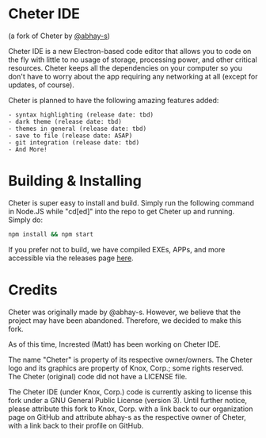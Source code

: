 # Cheter IDE
(a fork of Cheter by [@abhay-s](https://github.com/abhay-s))

Cheter IDE is a new Electron-based code editor that allows you to code on the fly with little to no usage of storage, processing power, and other critical resources.
Cheter keeps all the dependencies on your computer so you don't have to worry about the app requiring any networking at all (except for updates, of course).


Cheter is planned to have the following amazing features added:
```
- syntax highlighting (release date: tbd)
- dark theme (release date: tbd)
- themes in general (release date: tbd)
- save to file (release date: ASAP)
- git integration (release date: tbd)
- And More!
```

# Building & Installing
Cheter is super easy to install and build. Simply run the following command in Node.JS while "cd\[ed\]" into the repo to get Cheter up and running. Simply do:
```bash
npm install && npm start
```

If you prefer not to build, we have compiled EXEs, APPs, and more accessible via the releases page [here](https://github.com/KnoxDevTeam/Cheter-IDE/releases/latest).

# Credits

Cheter was originally made by @abhay-s. However, we believe that the project may have been abandoned. Therefore, we decided to make this fork.


As of this time, Incrested (Matt) has been working on Cheter IDE.


The name "Cheter" is property of its respective owner/owners.
The Cheter logo and its graphics are property of Knox, Corp.; some rights reserved.
The Cheter (original) code did not have a LICENSE file.


The Cheter IDE (under Knox, Corp.) code is currently asking to license this fork under a GNU General Public License (version 3). Until further notice, please attribute this fork to Knox, Corp. with a link back to our organization page on GitHub and attribute abhay-s as the respective owner of Cheter, with a link back to their profile on GitHub.
